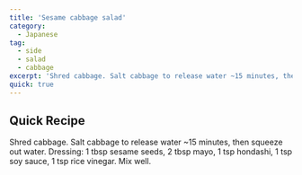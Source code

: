 ```yaml
---
title: 'Sesame cabbage salad'
category:
  - Japanese
tag:
  - side
  - salad
  - cabbage
excerpt: 'Shred cabbage. Salt cabbage to release water ~15 minutes, then squeeze out water. Dressing: 1 tbsp sesame seeds, 2 tbsp mayo, 1 tsp hondashi, 1 tsp soy sauce, 1 tsp rice vinegar. Mix well.'
quick: true
---
```


## Quick Recipe

Shred cabbage. Salt cabbage to release water ~15 minutes, then squeeze out water. Dressing: 1 tbsp sesame seeds, 2 tbsp mayo, 1 tsp hondashi, 1 tsp soy sauce, 1 tsp rice vinegar. Mix well.
